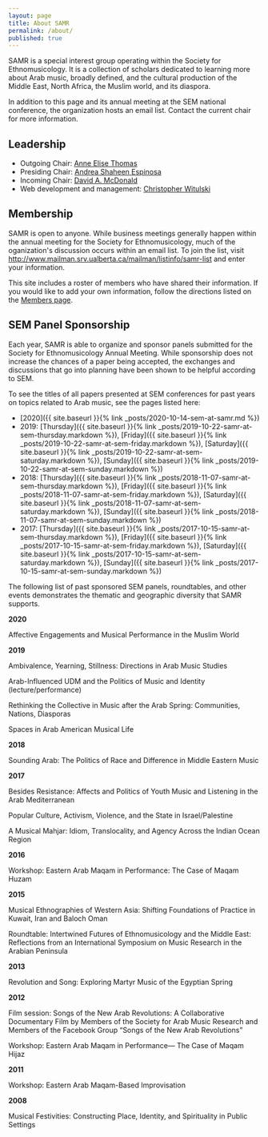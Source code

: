 ```yaml
---
layout: page
title: About SAMR
permalink: /about/
published: true
---
```


SAMR is a special interest group operating within the Society for Ethnomusicology. It is a collection of scholars dedicated to learning more about Arab music, broadly defined, and the cultural production of the Middle East, North Africa, the Muslim world, and its diaspora.

In addition to this page and its annual meeting at the SEM national conference, the organization hosts an email list. Contact the current chair for more information.

## Leadership

* Outgoing Chair: [Anne Elise Thomas](mailto:athomas@sbc.edu)
* Presiding Chair: [Andrea Shaheen Espinosa](mailto:andrea.shaheen@asu.edu)
* Incoming Chair: [David A. McDonald](mailto:davmcdon@indiana.edu)
* Web development and management: [Christopher Witulski](mailto:cwituls@bgsu.edu)

## Membership

SAMR is open to anyone. While business meetings generally happen within the annual meeting for the Society for Ethnomusicology, much of the oganization's discussion occurs within an email list. To join the list, visit <http://www.mailman.srv.ualberta.ca/mailman/listinfo/samr-list> and enter your information.

This site includes a roster of members who have shared their information. If you would like to add your own information, follow the directions listed on the [Members page](/members/).

## SEM Panel Sponsorship

Each year, SAMR is able to organize and sponsor panels submitted for the Society for Ethnomusicology Annual Meeting. While sponsorship does not increase the chances of a paper being accepted, the exchanges and discussions that go into planning have been shown to be helpful according to SEM.

To see the titles of all papers presented at SEM conferences for past years on topics related to Arab music, see the pages listed here: 

* [2020]({{ site.baseurl }}{% link _posts/2020-10-14-sem-at-samr.md %})
* 2019: [Thursday]({{ site.baseurl }}{% link _posts/2019-10-22-samr-at-sem-thursday.markdown %}), [Friday]({{ site.baseurl }}{% link _posts/2019-10-22-samr-at-sem-friday.markdown %}), [Saturday]({{ site.baseurl }}{% link _posts/2019-10-22-samr-at-sem-saturday.markdown %}), [Sunday]({{ site.baseurl }}{% link _posts/2019-10-22-samr-at-sem-sunday.markdown %})
* 2018: [Thursday]({{ site.baseurl }}{% link _posts/2018-11-07-samr-at-sem-thursday.markdown %}), [Friday]({{ site.baseurl }}{% link _posts/2018-11-07-samr-at-sem-friday.markdown %}), [Saturday]({{ site.baseurl }}{% link _posts/2018-11-07-samr-at-sem-saturday.markdown %}), [Sunday]({{ site.baseurl }}{% link _posts/2018-11-07-samr-at-sem-sunday.markdown %})
* 2017: [Thursday]({{ site.baseurl }}{% link _posts/2017-10-15-samr-at-sem-thursday.markdown %}), [Friday]({{ site.baseurl }}{% link _posts/2017-10-15-samr-at-sem-friday.markdown %}), [Saturday]({{ site.baseurl }}{% link _posts/2017-10-15-samr-at-sem-saturday.markdown %}), [Sunday]({{ site.baseurl }}{% link _posts/2017-10-15-samr-at-sem-sunday.markdown %})

The following list of past sponsored SEM panels, roundtables, and other events demonstrates the thematic and geographic diversity that SAMR supports.

**2020**

Affective Engagements and Musical Performance in the Muslim World

**2019**

Ambivalence, Yearning, Stillness: Directions in Arab Music Studies

Arab-Influenced UDM and the Politics of Music and Identity (lecture/performance)

Rethinking the Collective in Music after the Arab Spring: Communities, Nations, Diasporas

Spaces in Arab American Musical Life

**2018**

Sounding Arab: The Politics of Race and Difference in Middle Eastern Music

**2017**

Besides Resistance: Affects and Politics of Youth Music and Listening in the Arab Mediterranean

Popular Culture, Activism, Violence, and the State in Israel/Palestine

A Musical Mahjar: Idiom, Translocality, and Agency Across the Indian Ocean Region

**2016**

Workshop: Eastern Arab Maqam in Performance: The Case of Maqam Huzam

**2015**

Musical Ethnographies of Western Asia: Shifting Foundations of Practice in Kuwait, Iran and Baloch Oman

Roundtable: Intertwined Futures of Ethnomusicology and the Middle East: Reflections from an International Symposium on Music Research in the Arabian Peninsula

**2013**

Revolution and Song: Exploring Martyr Music of the Egyptian Spring

**2012**

Film session: Songs of the New Arab Revolutions: A Collaborative Documentary Film by Members of the Society for Arab Music Research and Members of the Facebook Group “Songs of the New Arab Revolutions”

Workshop: Eastern Arab Maqam in Performance— The Case of Maqam Hijaz

**2011**

Workshop: Eastern Arab Maqam-Based Improvisation

**2008**

Musical Festivities: Constructing Place, Identity, and Spirituality in Public Settings

